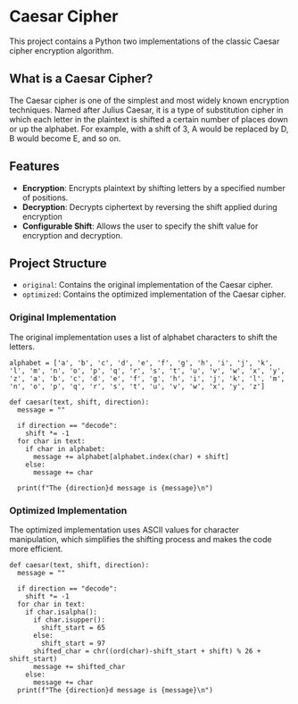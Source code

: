 # Caesar Cipher
This project contains a Python two implementations of the classic Caesar cipher encryption algorithm.

## What is a Caesar Cipher?
The Caesar cipher is one of the simplest and most widely known encryption techniques. Named after Julius Caesar, it is a type of substitution cipher in which each letter in the plaintext is shifted a certain number of places down or up the alphabet. For example, with a shift of 3, A would be replaced by D, B would become E, and so on.

## Features
- **Encryption**: Encrypts plaintext by shifting letters by a specified number of positions. 
- **Decryption**: Decrypts ciphertext by reversing the shift applied during encryption
- **Configurable Shift**: Allows the user to specify the shift value for encryption and decryption.

## Project Structure
- `original`: Contains the original implementation of the Caesar cipher.
- `optimized`: Contains the optimized implementation of the Caesar cipher.

### Original Implementation
The original implementation uses a list of alphabet characters to shift the letters.
```
alphabet = ['a', 'b', 'c', 'd', 'e', 'f', 'g', 'h', 'i', 'j', 'k', 'l', 'm', 'n', 'o', 'p', 'q', 'r', 's', 't', 'u', 'v', 'w', 'x', 'y', 'z', 'a', 'b', 'c', 'd', 'e', 'f', 'g', 'h', 'i', 'j', 'k', 'l', 'm', 'n', 'o', 'p', 'q', 'r', 's', 't', 'u', 'v', 'w', 'x', 'y', 'z']

def caesar(text, shift, direction):
  message = ""

  if direction == "decode":
    shift *= -1
  for char in text:
    if char in alphabet:
      message += alphabet[alphabet.index(char) + shift]
    else:
      message += char
    
  print(f"The {direction}d message is {message}\n")
```

### Optimized Implementation
The optimized implementation uses ASCII values for character manipulation, which simplifies the shifting process and makes the code more efficient.
```
def caesar(text, shift, direction):
  message = ""

  if direction == "decode":
    shift *= -1
  for char in text:
    if char.isalpha():
      if char.isupper():
        shift_start = 65
      else:
        shift_start = 97
      shifted_char = chr((ord(char)-shift_start + shift) % 26 + shift_start)
      message += shifted_char
    else:
      message += char
  print(f"The {direction}d message is {message}\n")
```
